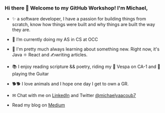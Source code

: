 ### Hi there 👋 Welcome to my GitHub Workshop! I'm Michael,

<!--
**michaelyaacoub/michaelyaacoub** is a ✨ _special_ ✨ repository because its `README.md` (this file) appears on your GitHub profile.

Here are some ideas to get you started:
💾 I'm pretty much always learning about something new. Right now, it's React, and Java.
- 🔭 I’m currently working on ...
- 🌱 I’m currently taking CS50
- 👯 I’m looking to collaborate on ...
- 💾 I'm pretty much always learning about something. Right now, it's React, and Python.
- 📫 How to reach me: ...
✉ Chat with me on LinkedIn, /michaelyaacoub7
- 😄 Pronouns: He/Him
- ⚡ Fun fact: ...
-->

- ✨ a software developer, I have a passion for building things from scratch, 
     know how things were built and why things are built the way they are.

- 🌱 I’m currently doing my AS in CS at OCC

- 💾 I'm pretty much always learning about something new. Right now, it's Java ⚛️ React and ✍writing articles.

- 📚 I enjoy reading scripture && poetry, riding my 🛵 Vespa on CA-1 and 🎸 playing the Guitar

- 🐕🐕 I love animals and I hope one day I get to own a GR.

- ✉ Chat with me on [LinkedIn](https://www.linkedin.com/in/michaelyaacoub7/) and Twitter [@michaelyaacoub7](https://twitter.com/michaelyaacoub7)

- Read my blog on [Medium](https://medium.com/@michael.yaacoub7)
